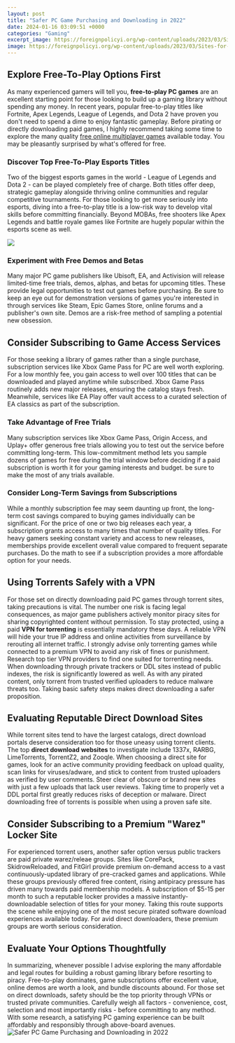```yaml
---
layout: post
title: "Safer PC Game Purchasing and Downloading in 2022"
date: 2024-01-16 03:09:51 +0000
categories: "Gaming"
excerpt_image: https://foreignpolicyi.org/wp-content/uploads/2023/03/Sites-for-Downloading-Safe-Legal-Free-PC-Games.jpg
image: https://foreignpolicyi.org/wp-content/uploads/2023/03/Sites-for-Downloading-Safe-Legal-Free-PC-Games.jpg
---
```


## Explore Free-To-Play Options First
As many experienced gamers will tell you, **free-to-play PC games** are an excellent starting point for those looking to build up a gaming library without spending any money. In recent years, popular free-to-play titles like Fortnite, Apex Legends, League of Legends, and Dota 2 have proven you don't need to spend a dime to enjoy fantastic gameplay. Before pirating or directly downloading paid games, I highly recommend taking some time to explore the many quality [free online multiplayer games](https://store.fi.io.vn/funny-chihuahuas-easter-day-bunny-eggs-easter-costume-womens-chihuahua-dog) available today. You may be pleasantly surprised by what's offered for free.
### Discover Top Free-To-Play Esports Titles 
Two of the biggest esports games in the world - League of Legends and Dota 2 - can be played completely free of charge. Both titles offer deep, strategic gameplay alongside thriving online communities and regular competitive tournaments. For those looking to get more seriously into esports, diving into a free-to-play title is a low-risk way to develop vital skills before committing financially. Beyond MOBAs, free shooters like Apex Legends and battle royale games like Fortnite are hugely popular within the esports scene as well.

![](https://www.techworm.net/wp-content/uploads/2022/09/GameTorrents.png)
### Experiment with Free Demos and Betas
Many major PC game publishers like Ubisoft, EA, and Activision will release limited-time free trials, demos, alphas, and betas for upcoming titles. These provide legal opportunities to test out games before purchasing. Be sure to keep an eye out for demonstration versions of games you're interested in through services like Steam, Epic Games Store, online forums and a publisher's own site. Demos are a risk-free method of sampling a potential new obsession. 
## Consider Subscribing to Game Access Services
For those seeking a library of games rather than a single purchase, subscription services like Xbox Game Pass for PC are well worth exploring. For a low monthly fee, you gain access to well over 100 titles that can be downloaded and played anytime while subscribed. Xbox Game Pass routinely adds new major releases, ensuring the catalog stays fresh. Meanwhile, services like EA Play offer vault access to a curated selection of EA classics as part of the subscription.
### Take Advantage of Free Trials
Many subscription services like Xbox Game Pass, Origin Access, and Uplay+ offer generous free trials allowing you to test out the service before committing long-term. This low-commitment method lets you sample dozens of games for free during the trial window before deciding if a paid subscription is worth it for your gaming interests and budget. be sure to make the most of any trials available.
### Consider Long-Term Savings from Subscriptions 
While a monthly subscription fee may seem daunting up front, the long-term cost savings compared to buying games individually can be significant. For the price of one or two big releases each year, a subscription grants access to many times that number of quality titles. For heavy gamers seeking constant variety and access to new releases, memberships provide excellent overall value compared to frequent separate purchases. Do the math to see if a subscription provides a more affordable option for your needs.
## Using Torrents Safely with a VPN
For those set on directly downloading paid PC games through torrent sites, taking precautions is vital. The number one risk is facing legal consequences, as major game publishers actively monitor piracy sites for sharing copyrighted content without permission. To stay protected, using a paid **VPN for torrenting** is essentially mandatory these days. A reliable VPN will hide your true IP address and online activities from surveillance by rerouting all internet traffic. I strongly advise only torrenting games while connected to a premium VPN to avoid any risk of fines or punishment. Research top tier VPN providers to find one suited for torrenting needs. When downloading through private trackers or DDL sites instead of public indexes, the risk is significantly lowered as well. As with any pirated content, only torrent from trusted verified uploaders to reduce malware threats too. Taking basic safety steps makes direct downloading a safer proposition.
## Evaluating Reputable Direct Download Sites  
While torrent sites tend to have the largest catalogs, direct download portals deserve consideration too for those uneasy using torrent clients. The top **direct download websites** to investigate include 1337x, RARBG, LimeTorrents, TorrentZ2, and Zooqle. When choosing a direct site for games, look for an active community providing feedback on upload quality, scan links for viruses/adware, and stick to content from trusted uploaders as verified by user comments. Steer clear of obscure or brand new sites with just a few uploads that lack user reviews. Taking time to properly vet a DDL portal first greatly reduces risks of deception or malware. Direct downloading free of torrents is possible when using a proven safe site.
## Consider Subscribing to a Premium "Warez" Locker Site  
For experienced torrent users, another safer option versus public trackers are paid private warez/releae groups. Sites like CorePack, SkidrowReloaded, and FitGirl provide premium on-demand access to a vast continuously-updated library of pre-cracked games and applications. While these groups previously offered free content, rising antipiracy pressure has driven many towards paid membership models. A subscription of $5-15 per month to such a reputable locker provides a massive instantly-downloadable selection of titles for your money. Taking this route supports the scene while enjoying one of the most secure pirated software download experiences available today. For avid direct downloaders, these premium groups are worth serious consideration.
## Evaluate Your Options Thoughtfully  
In summarizing, whenever possible I advise exploring the many affordable and legal routes for building a robust gaming library before resorting to piracy. Free-to-play dominates, game subscriptions offer excellent value, online demos are worth a look, and bundle discounts abound. For those set on direct downloads, safety should be the top priority through VPNs or trusted private communities. Carefully weigh all factors - convenience, cost, selection and most importantly risks - before committing to any method. With some research, a satisfying PC gaming experience can be built affordably and responsibly through above-board avenues.
![Safer PC Game Purchasing and Downloading in 2022](https://foreignpolicyi.org/wp-content/uploads/2023/03/Sites-for-Downloading-Safe-Legal-Free-PC-Games.jpg)